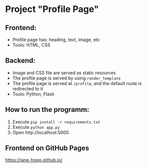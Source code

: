 # Project "Profile Page"

## Frontend:
- Profile page has: heading, text, image, etc
- Tools: HTML, CSS

## Backend:
- Image and CSS file are served as static resources
- The profile page is served by using `render_template`
- The profile page is served at `/profile`, and the default route is redirected to it
- Tools: Python, Flask

## How to run the programm:
1. Execute `pip install -r requirements.txt`
2. Execute `python app.py`
3. Open http://localhost:5000

## Frontend on GitHub Pages
https://jane-hopp.github.io/